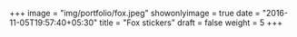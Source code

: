 +++
image = "img/portfolio/fox.jpeg"
showonlyimage = true
date = "2016-11-05T19:57:40+05:30"
title = "Fox stickers"
draft = false
weight = 5
+++

<!--more-->

